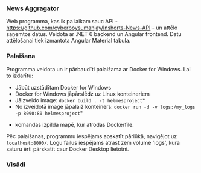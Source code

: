 ### News Aggragator

Web programma, kas ik pa laikam sauc API - https://github.com/cyberboysumanjay/Inshorts-News-API - un attēlo saņemtos datus.
Veidota ar .NET 6 backend un Angular frontend. Datu attēlošanai tiek izmantota Angular Material tabula.

### Palaišana

Programma veidota un ir pārbaudīti palaižama ar Docker for Windows. Lai to izdarītu:

- Jābūt uzstādītam Docker for Windows
- Docker for Windows jāpārslēdz uz Linux konteineriem
- Jāizveido image: `docker build . -t helmesproject`* 
- No izveidotā image jāpalaiž konteiners: `docker run -d -v logs:/my_logs -p 8090:80 helmesproject`*

* komandas izpilda mapē, kur atrodas Dockerfile.

Pēc palaišanas, programmu iespējams apskatīt pārlūkā, navigējot uz `localhost:8090/`.
Logu failus iespējams atrast zem volume 'logs', kura saturu ērti pārskatīt caur Docker Desktop lietotni.

### Visādi
